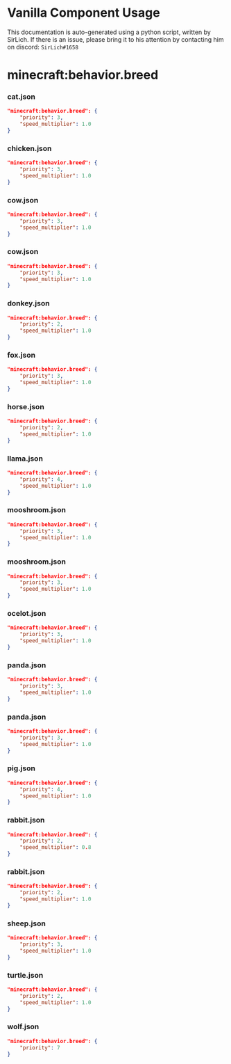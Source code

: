 # Vanilla Component Usage
This documentation is auto-generated using a python script, written by SirLich. If there is an issue, please bring it to his attention by contacting him on discord: `SirLich#1658`

# minecraft:behavior.breed
### cat.json
```JSON
"minecraft:behavior.breed": {
    "priority": 3,
    "speed_multiplier": 1.0
}
```

### chicken.json
```JSON
"minecraft:behavior.breed": {
    "priority": 3,
    "speed_multiplier": 1.0
}
```

### cow.json
```JSON
"minecraft:behavior.breed": {
    "priority": 3,
    "speed_multiplier": 1.0
}
```

### cow.json
```JSON
"minecraft:behavior.breed": {
    "priority": 3,
    "speed_multiplier": 1.0
}
```

### donkey.json
```JSON
"minecraft:behavior.breed": {
    "priority": 2,
    "speed_multiplier": 1.0
}
```

### fox.json
```JSON
"minecraft:behavior.breed": {
    "priority": 3,
    "speed_multiplier": 1.0
}
```

### horse.json
```JSON
"minecraft:behavior.breed": {
    "priority": 2,
    "speed_multiplier": 1.0
}
```

### llama.json
```JSON
"minecraft:behavior.breed": {
    "priority": 4,
    "speed_multiplier": 1.0
}
```

### mooshroom.json
```JSON
"minecraft:behavior.breed": {
    "priority": 3,
    "speed_multiplier": 1.0
}
```

### mooshroom.json
```JSON
"minecraft:behavior.breed": {
    "priority": 3,
    "speed_multiplier": 1.0
}
```

### ocelot.json
```JSON
"minecraft:behavior.breed": {
    "priority": 3,
    "speed_multiplier": 1.0
}
```

### panda.json
```JSON
"minecraft:behavior.breed": {
    "priority": 3,
    "speed_multiplier": 1.0
}
```

### panda.json
```JSON
"minecraft:behavior.breed": {
    "priority": 3,
    "speed_multiplier": 1.0
}
```

### pig.json
```JSON
"minecraft:behavior.breed": {
    "priority": 4,
    "speed_multiplier": 1.0
}
```

### rabbit.json
```JSON
"minecraft:behavior.breed": {
    "priority": 2,
    "speed_multiplier": 0.8
}
```

### rabbit.json
```JSON
"minecraft:behavior.breed": {
    "priority": 2,
    "speed_multiplier": 1.0
}
```

### sheep.json
```JSON
"minecraft:behavior.breed": {
    "priority": 3,
    "speed_multiplier": 1.0
}
```

### turtle.json
```JSON
"minecraft:behavior.breed": {
    "priority": 2,
    "speed_multiplier": 1.0
}
```

### wolf.json
```JSON
"minecraft:behavior.breed": {
    "priority": 7
}
```

